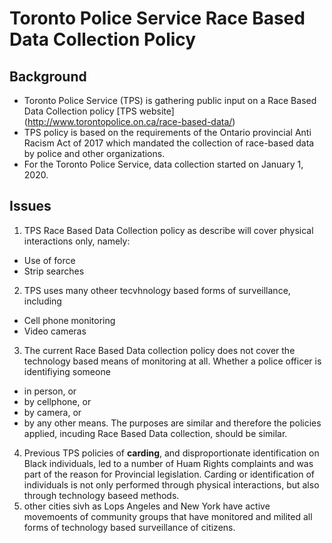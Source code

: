 # Toronto Police Service Race Based Data Collection Policy

## Background

* Toronto Police Service (TPS) is gathering public input on a Race Based Data Collection policy [TPS website] (http://www.torontopolice.on.ca/race-based-data/)
* TPS policy is based on the requirements of the Ontario provincial Anti Racism Act of 2017 which mandated the collection of race-based data by police and other organizations. 
* For the Toronto Police Service, data collection started on January 1, 2020.


## Issues

1. TPS Race Based Data Collection policy as describe will cover physical interactions only, namely:
* Use of force
* Strip searches
2. TPS uses many otheer tecvhnology based forms of surveillance, including
* Cell phone monitoring
* Video cameras
3. The current Race Based Data collection policy does  not cover the technology based means  of monitoring at all. Whether a police officer is identifiying someone 
* in person, or 
* by cellphone, or 
* by camera, or 
* by any other means.
The purposes are similar and therefore the policies applied, incuding Race Based Data collection, should be similar.
4. Previous TPS policies of **carding**, and disproportionate identification on Black individuals, led to  a number of Huam Rights complaints  and was  part of the reason for Provincial legislation.
Carding or identification of individuals is not only performed through physical interactions, but also through technology baseed methods.
5. other cities sivh as Lops Angeles and New York have active movemoents of community groups that have monitored and milited all forms of technology based surveillance of citizens. 



